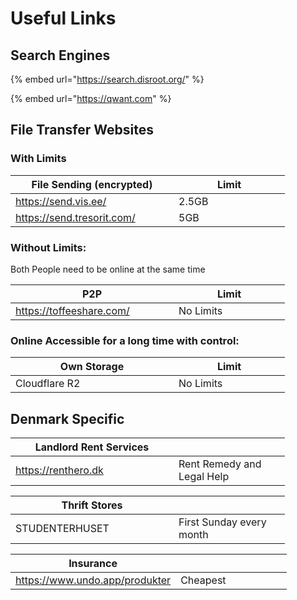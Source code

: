 # Useful Links

## Search Engines

{% embed url="https://search.disroot.org/" %}

{% embed url="https://qwant.com" %}

## File Transfer Websites

### With Limits

<table><thead><tr><th width="245">File Sending (encrypted)</th><th width="162">Limit</th></tr></thead><tbody><tr><td><a href="https://send.vis.ee/">https://send.vis.ee/</a></td><td>2.5GB</td></tr><tr><td><a href="https://send.tresorit.com/">https://send.tresorit.com/</a></td><td>5GB</td></tr></tbody></table>

### Without Limits:

Both People need to be online at the same time

<table><thead><tr><th width="245">P2P</th><th width="162">Limit</th></tr></thead><tbody><tr><td><a href="https://toffeeshare.com/">https://toffeeshare.com/</a></td><td>No Limits</td></tr></tbody></table>

### Online Accessible for a long time with control:

<table><thead><tr><th width="245">Own Storage</th><th width="162">Limit</th></tr></thead><tbody><tr><td>Cloudflare R2</td><td>No Limits</td></tr></tbody></table>



## Denmark Specific

<table><thead><tr><th width="245">Landlord Rent Services</th><th width="162"></th></tr></thead><tbody><tr><td><a href="https://renthero.dk">https://renthero.dk</a></td><td>Rent Remedy and Legal Help</td></tr></tbody></table>

<table><thead><tr><th width="245">Thrift Stores</th><th width="162"></th></tr></thead><tbody><tr><td>STUDENTERHUSET</td><td>First Sunday every month</td></tr></tbody></table>

<table><thead><tr><th width="245">Insurance</th><th width="162"></th></tr></thead><tbody><tr><td><a href="https://www.undo.app/produkter">https://www.undo.app/produkter</a></td><td>Cheapest</td></tr></tbody></table>
